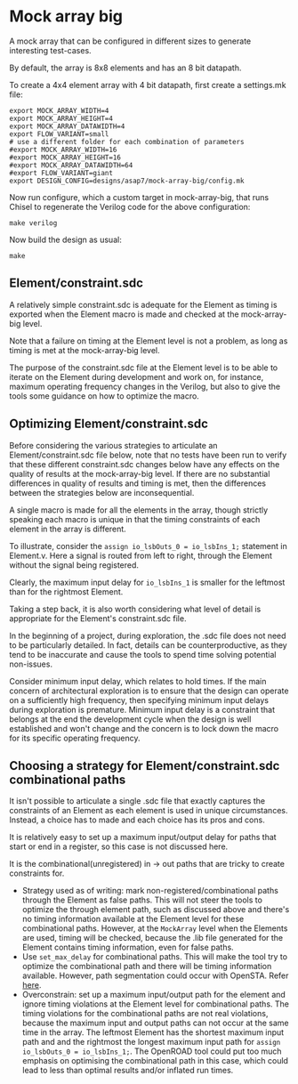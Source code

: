 Mock array big
==============

A mock array that can be configured in different sizes to generate
interesting test-cases.

By default, the array is 8x8 elements and has an 8 bit datapath.

To create a 4x4 element array with 4 bit datapath, first create a settings.mk file:

```
export MOCK_ARRAY_WIDTH=4
export MOCK_ARRAY_HEIGHT=4
export MOCK_ARRAY_DATAWIDTH=4
export FLOW_VARIANT=small
# use a different folder for each combination of parameters
#export MOCK_ARRAY_WIDTH=16
#export MOCK_ARRAY_HEIGHT=16
#export MOCK_ARRAY_DATAWIDTH=64
#export FLOW_VARIANT=giant
export DESIGN_CONFIG=designs/asap7/mock-array-big/config.mk
```

Now run configure, which a custom target in mock-array-big, that runs Chisel to
regenerate the Verilog code for the above configuration:

```
make verilog
```

Now build the design as usual:

```
make
```

Element/constraint.sdc
----------------------

A relatively simple constraint.sdc is adequate for the Element as
timing is exported when the Element macro is made and checked at the
mock-array-big level.

Note that a failure on timing at the Element level is
not a problem, as long as timing is met at the mock-array-big level.

The purpose of the constraint.sdc file at the Element level is to
be able to iterate on the Element during development and work on,
for instance, maximum operating frequency changes in the Verilog,
but also to give the tools some guidance on how to optimize the
macro.

Optimizing Element/constraint.sdc
---------------------------------

Before considering the various strategies to articulate an Element/constraint.sdc
file below, note that no tests have been run to verify that these
different constraint.sdc changes below have any effects on the quality
of results at the mock-array-big level. If there are no substantial
differences in quality of results and timing is met, then the differences
between the strategies below are inconsequential.

A single macro is made for all the elements in the array, though strictly
speaking each macro is unique in that the timing constraints of each element
in the array is different.

To illustrate, consider the `assign io_lsbOuts_0 = io_lsbIns_1;` statement in Element.v.
Here a signal is routed from left to right, through the Element without the signal
being registered.

Clearly, the maximum input delay for `io_lsbIns_1` is
smaller for the leftmost than for the rightmost Element.

Taking a step back, it is also worth considering what level of detail is
appropriate for the Element's constraint.sdc file.

In the beginning of a project, during exploration, the .sdc file does not
need to be particularly detailed. In fact, details can be counterproductive,
as they tend to be inaccurate and cause the tools to spend time solving potential non-issues.

Consider minimum input delay, which relates to hold times. If the main concern
of architectural exploration is to ensure that the design can operate on a
sufficiently high frequency, then specifying minimum input delays during
exploration is premature. Minimum input delay is a constraint that belongs at
the end the development cycle when the design is well established and won't change
and the concern is to lock down the macro for its specific operating frequency.

Choosing a strategy for Element/constraint.sdc combinational paths
------------------------------------------------------------------

It isn't possible to articulate a single .sdc file that exactly captures the
constraints of an Element as each element is used in unique circumstances.
Instead, a choice has to made and each choice has its pros and cons.

It is relatively easy to set up a maximum input/output delay for paths
that start or end in a register, so this case is not discussed here.

It is the combinational(unregistered) in -> out
paths that are tricky to create constraints for.

- Strategy used as of writing: mark non-registered/combinational paths through
  the Element as false paths. This will not steer the tools to optimize the
  through element path, such as discussed above and there's no timing information
  available at the Element level for these combinational paths.
  However, at the `MockArray` level when the Elements are used, timing will
  be checked, because the .lib file generated for the Element contains timing
  information, even for false paths.
- Use `set_max_delay` for combinational paths. This will make the tool try
  to optimize the combinational path and there will be timing information available.
  However, path segmentation could occur with OpenSTA. Refer [here](https://docs.xilinx.com/r/2020.2-English/ug906-vivado-design-analysis/TIMING-13-Timing-Paths-Ignored-Due-to-Path-Segmentation).
- Overconstrain: set up a maximum input/output path for the element and ignore
  timing violations at the Element level for combinational paths.
  The timing violations for the combinational paths are not real violations,
  because the maximum input and output paths can not occur at the same time
  in the array. The leftmost Element has the shortest maximum input path and
  and the rightmost the longest maximum input path for
  `assign io_lsbOuts_0 = io_lsbIns_1;`. The OpenROAD tool could put too much
  emphasis on optimising the combinational path in this case, which could
  lead to less than optimal results and/or inflated run times.

